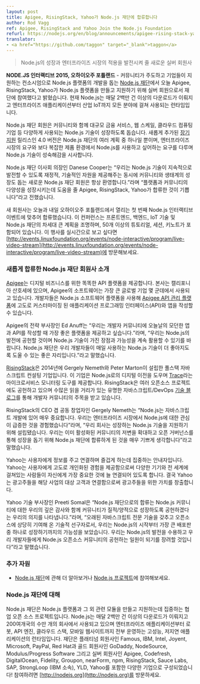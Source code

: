 ```yaml
---
layout: post
title: Apigee, RisingStack, Yahoo가 Node.js 재단에 합류합니다
author: Rod Vagg
ref: Apigee, RisingStack and Yahoo Join the Node.js Foundation
refurl: https://nodejs.org/en/blog/announcements/apigee-rising-stack-yahoo/
translator:
- <a href="https://github.com/taggon" target="_blank">taggon</a>
---
```

<!--
> New Silver Members to Advance Node.js Growth and Enterprise Adoption
-->
> Node.js의 성장과 엔터프라이즈 시장의 적용을 발전시켜 줄 새로운 실버 회원사

<!--
**NODE.JS INTERACTIVE 2015, PORTLAND, OR.** — [The Node.js Foundation](https://nodejs.org/en/foundation/), a community-led and industry-backed consortium to advance the development of the Node.js platform, today announced Apigee, RisingStack and Yahoo are joining the Foundation as Silver Members to build and support the Node.js platform. With over 2 million downloads per month, Node.js is the runtime of choice for developers building everything from enterprise applications to Industrial IoT.
-->
**NODE.JS 인터랙티브 2015, 오하이오주 포틀랜드** - 커뮤니티가 주도하고 기업들이 지원하는 컨소시엄으로 Node.js 플랫폼의 개발을 돕는 [Node.js 재단](https://nodejs.org/en/foundation/)에서 오늘 Apigee, RisingStack, Yahoo가 Node.js 플랫폼을 만들고 지원하기 위해 실버 회원으로서 재단에 참여했다고 밝혔습니다.
현재 Node.js는 매달 2백만 건 이상의 다운로드가 이뤄지고 엔터프라이즈 애플리케이션부터 산업 IoT까지 모든 분야에 걸쳐 사용되는 런타임입니다.

<!--
The Node.js Foundation members work together alongside the community to help grow this diverse technology for large financial services, web-scale, cloud computing companies, and more. The newly added [Long-Term Support](https://nodejs.org/en/blog/release/v4.2.0/) release version 4.0 is just one of the many initiatives from the Foundation, which addresses the needs of enterprises that are using Node.js in more complex production environments, and signals the growing maturity of the technology.
-->
Node.js 재단 회원은 커뮤니티와 함께 대규모 금융 서비스, 웹 스케일, 클라우드 컴퓨팅 기업 등 다양하게 사용되는 Node.js 기술이 성장하도록 돕습니다.
새롭게 추가된 [장기 지원](https://nodejs.org/en/blog/release/v4.2.0/) 릴리스인 4.0 버전은 Node.js 재단의 여러 계획 중 하나일 뿐이며, 엔터프라이즈 시장의 요구와 보다 복잡한 제품 환경에서 Node.js를 사용하고 싶어하는 요구를 다루며 Node.js 기술이 성숙해감을 시사합니다.

<!--
“We continue to welcome new Node.js Foundation members that are committed to providing the financial and technical resources needed to ensure the technology continues to evolve, while nurturing the community and ecosystem at the same time,” said Danese Cooper, Chairperson of the Node.js Foundation Board. “We are excited to have Apigee, RisingStack, and Yahoo on board to help grow the diversity of the platform and the community.”
-->
Node.js 재단 이사회 의장인 Danese Cooper는
“우리는 Node.js 기술이 지속적으로 발전할 수 있도록 재정적, 기술적인 자원을 제공해주는 동시에 커뮤니티와 생태계의 성장도 돕는 새로운 Node.js 재단 회원은 항상 환영합니다.”라며
“플랫폼과 커뮤니티의 다양성을 성장시키는데 도움을 줄 Apigee, RisingStack, Yahoo가 합류한 것이 기쁩니다”라고 전했습니다.

<!--
The new members are joining just in time for the inaugural Node.js Interactive event taking place today and tomorrow in Portland, OR. The conference focuses on frontend, backend and IoT technologies, and the next big initiatives for the Node.js Foundation. It includes more than 50 tutorials, sessions and keynotes. To stream the event, go to [http://events.linuxfoundation.org/events/node-interactive/program/live-video-stream](http://events.linuxfoundation.org/events/node-interactive/program/live-video-stream).
-->
새 회원사는 오늘과 내일 오하이오주 포틀랜드에서 열리는 첫 번째 Node.js 인터랙티브 이벤트에 맞추어 합류했습니다.
이 컨퍼런스는 프론트엔드, 백엔드, IoT 기술 및 Node.js 재단의 차세대 큰 계획을 조명하며, 50개 이상의 튜토리얼, 세션, 키노트가 포함되어 있습니다.
이 행사를 실시간으로 보고 싶다면 [http://events.linuxfoundation.org/events/node-interactive/program/live-video-stream](http://events.linuxfoundation.org/events/node-interactive/program/live-video-stream)에 방문해보세요.

<!--
More information about the newest Node.js Foundation members:
-->
### 새롭게 합류한 Node.js 재단 회원사 소개

<!--
[Apigee](https://apigee.com/about/) provides an intelligent API platform for digital businesses. Headquartered in San Jose, California, Apigee’s software supports some of the largest global enterprises. Developers can use the Node.js software platform to build highly customized application programming interfaces (APIs) and apps in the [Apigee API management platform](http://apigee.com/about/products/api-management). The integration of the Node.js technology allows developers to use code to create specialized APIs in Apigee, while utilizing the huge community of JavaScript developers.
-->
[Apigee](https://apigee.com/about/)는 디지털 비즈니스를 위한 똑똑한 API 플랫폼을 제공합니다.
본사는 캘리포니아 산호세에 있으며, Apigee의 소프트웨어는 가장 큰 글로벌 기업 몇 군데에서 사용되고 있습니다.
개발자들은 Node.js 소프트웨어 플랫폼을 사용해 [Apigee API 관리 플랫폼](http://apigee.com/about/products/api-management)에 고도로 커스터마이징 된 애플리케이션 프로그래밍 인터페이스(API)와 앱을 작성할 수 있습니다.

<!--
“We want to provide to the developer community the best platform for building today’s modern apps and APIs,,” said Ed Anuff, executive vice president of strategy at Apigee. “We are committed to the advancement of Node.js and look forward to continuing to utilize the strengths and further possibilities of the technology. The Node.js Foundation provides an excellent place for us to help push this technology to become even better for our developers that use it everyday.”
-->
Apigee의 전략 부사장인 Ed Anuff는
“우리는 개발자 커뮤니티에 오늘날의 모던한 앱과 API를 작성할 때 가장 좋은 플랫폼을 제공하고 싶습니다.”라며,
“우리는 Node.js의 발전에 공헌할 것이며 Node.js 기술이 가진 장점과 가능성을 계속 활용할 수 있기를 바랍니다. Node.js 재단은 우리 개발자들이 매일 사용하는 Node.js 기술이 더 좋아지도록 도울 수 있는 좋은 자리입니다.”라고 말했습니다.

<!--
[RisingStack](https://risingstack.com/) was founded in 2014 by Gergely Nemeth and Peter Marton as a full stack Javascript consulting company. It provides help with digital transitioning to Node.js and offers a microservice monitoring tool called [Trace](http://trace.risingstack.com/). RisingStack also contributes to several open source projects, and engages the developer community via a popular JavaScript/DevOps [engineering blog](https://blog.risingstack.com/), with a tremendous amount of long reads.
-->
[RisingStack](https://risingstack.com/)은 2014년에 Gergely Nemeth와 Peter Marton이 설립한 풀스택 자바스크립트 컨설팅 기업입니다.
이 기업은 Node.js로의 디지털 이전을 도우며 [Trace](http://trace.risingstack.com/)라는 마이크로서비스 모니터링 도구를 제공합니다.
RisingStack은 여러 오픈소스 프로젝트에도 공헌하고 있으며 수많은 읽을 거리가 있는 유명한 자바스크립트/DevOps [기술 블로그](https://blog.risingstack.com/)를 통해 개발자 커뮤니티의 주목을 받고 있습니다.

<!--
“Node.js is extremely important in Javascript development, and we have experienced a rapid rise of interest in the technology from enterprises.” said Gergely Nemeth, CEO and Co-Founder of RisingStack. “Our business was established to support this growing technology, and we are very excited to join the Node.js Foundation to help broaden this already active community and continue its growth through open governance.”
-->
RisingStack의 CEO 겸 공동 창업자인 Gergely Nemeth는
“Node.js는 자바스크립트 개발에 있어 매우 중요합니다.
우리는 엔터프라이즈 시장에서 Node.js에 대한 관심이 급증한 것을 경험했습니다”라며,
“우리 회사는 성장하는 Node.js 기술을 지원하기 위해 설립됐습니다.
우리는 이미 활성화된 커뮤니티의 저변을 확대하고 오픈 거버넌스를 통해 성장을 돕기 위해 Node.js 재단에 합류하게 된 것을 매우 기쁘게 생각합니다”라고 말했습니다.

<!--
Yahoo is a guide focused on informing, connecting and entertaining its users. By creating highly personalized experiences for its users, Yahoo keeps people connected to what matters most to them, across devices and around the world. In turn, Yahoo creates value for advertisers by connecting them with the audiences that build their businesses.
-->
Yahoo는 사용자에게 정보를 주고 연결하며 즐겁게 하는데 집중하는 안내자입니다.
Yahoo는 사용자에게 고도로 개인화된 경험을 제공함으로써 다양한 기기와 전 세계에 걸쳐있는 사람들이 자신에게 가장 중요한 것에 늘 연결되어 있도록 합니다.
결국 Yahoo는 광고주들을 해당 사업의 대상 고객과 연결함으로써 광고주들을 위한 가치를 창출합니다.

<!--
“Joining the Node.js Foundation underscores our deep appreciation for the Node.js community, and our commitment to drive its health and growth,” said Preeti Somal, vice president of engineering, Yahoo. “As a technology pioneer with a deep legacy of Javascript expertise and a strong commitment to open source, we saw the promise of Node.js from the start and have since scaled to become one of the industry’s largest deployments. We embrace Node.js’s evolution and encourage our developers to be contributing citizens of the Open Source community.”
-->
Yahoo 기술 부사장인 Preeti Somal은
“Node.js 재단으로의 합류는 Node.js 커뮤니티에 대한 우리의 깊은 감사와 함께 커뮤니티가 질적/양적으로 성장하도록 공헌하겠다는 우리의 의지를 나타냅니다.”라며,
“오래된 자바스크립트 전문 기술을 갖추고 오픈소스에 상당히 기여해 온 기술적 선구자로서, 우리는 Node.js의 시작부터 가장 큰 배포판 중 하나로 성장하기까지의 가능성을 보았습니다.
우리는 Node.js의 발전을 수용하고 우리 개발자들에게 Node.js 오픈소스 커뮤니티의 공헌하는 일원이 되기를 장려할 것입니다”라고 말했습니다.

<!--
Additional Resources
* Learn more about the [Node.js Foundation](https://nodejs.org/en/foundation/) and get involved with [the project](https://nodejs.org/en/get-involved/).
-->
### 추가 자원

* [Node.js 재단](https://nodejs.org/en/foundation/)에 관해 더 알아보거나 [Node.js 프로젝트](https://nodejs.org/en/get-involved/)에 참여해보세요.

<!--
About Node.js Foundation
Node.js Foundation is a collaborative open source project dedicated to building and supporting the Node.js platform and other related modules. Node.js is used by tens of thousands of organizations in more than 200 countries and amasses more than 2 million downloads per month. It is the runtime of choice for high-performance, low latency applications, powering everything from enterprise applications, robots, API engines, cloud stacks and mobile websites. The Foundation is made up of a diverse group of companies including Platinum members Famous, IBM, Intel, Joyent, Microsoft, PayPal and Red Hat. Gold members include GoDaddy, NodeSource and Modulus/Progress Software, and Silver members include Apigee, Codefresh, DigitalOcean, Fidelity, Groupon, nearForm, npm, RisingStack, Sauce Labs, SAP, StrongLoop (an IBM company), YLD!, and Yahoo. Get involved here: [http://nodejs.org](https://nodejs.org/en/).
-->
### Node.js 재단에 대해

Node.js 재단은 Node.js 플랫폼과 그 외 관련 모듈을 만들고 지원하는데 집중하는 협업 오픈 소스 프로젝트입니다.
Node.js는 매달 2백만 건 이상의 다운로드가 이뤄지고 200여개국의 수만 개의 회사에서 사용되고 있으며 엔터프라이즈 애플리케이션부터 로봇, API 엔진, 클라우드 스택, 모바일 웹사이트까지 전부 운영하는 고성능, 저지연 애플리케이션의 런타임입니다.
재단은 플래티넘 회원사인 Famous, IBM, Intel, Joyent, Microsoft, PayPal, Red Hat과 골드 회원사인 GoDaddy, NodeSource, Modulus/Progress Software 그리고 실버 회원사인 Apigee, Codefresh, DigitalOcean, Fidelity, Groupon, nearForm, npm, RisingStack, Sauce Labs, SAP, StrongLoop (IBM 소속), YLD, Yahoo를 포함한 다양한 기업으로 구성되었습니다!
참여하려면 [http://nodejs.org](http://nodejs.org)를 방문하세요.
